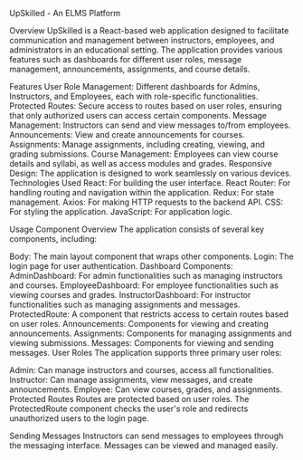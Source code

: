 UpSkilled - An ELMS Platform

Overview
UpSkilled is a React-based web application designed to facilitate communication and management between instructors, employees, and administrators in an educational setting. The application provides various features such as dashboards for different user roles, message management, announcements, assignments, and course details.

Features
User Role Management: Different dashboards for Admins, Instructors, and Employees, each with role-specific functionalities.
Protected Routes: Secure access to routes based on user roles, ensuring that only authorized users can access certain components.
Message Management: Instructors can send and view messages to/from employees.
Announcements: View and create announcements for courses.
Assignments: Manage assignments, including creating, viewing, and grading submissions.
Course Management: Employees can view course details and syllabi, as well as access modules and grades.
Responsive Design: The application is designed to work seamlessly on various devices.
Technologies Used
React: For building the user interface.
React Router: For handling routing and navigation within the application.
Redux: For state management.
Axios: For making HTTP requests to the backend API.
CSS: For styling the application.
JavaScript: For application logic.

Usage
Component Overview
The application consists of several key components, including:

Body: The main layout component that wraps other components.
Login: The login page for user authentication.
Dashboard Components:
AdminDashboard: For admin functionalities such as managing instructors and courses.
EmployeeDashboard: For employee functionalities such as viewing courses and grades.
InstructorDashboard: For instructor functionalities such as managing assignments and messages.
ProtectedRoute: A component that restricts access to certain routes based on user roles.
Announcements: Components for viewing and creating announcements.
Assignments: Components for managing assignments and viewing submissions.
Messages: Components for viewing and sending messages.
User Roles
The application supports three primary user roles:

Admin: Can manage instructors and courses, access all functionalities.
Instructor: Can manage assignments, view messages, and create announcements.
Employee: Can view courses, grades, and assignments.
Protected Routes
Routes are protected based on user roles. The ProtectedRoute component checks the user's role and redirects unauthorized users to the login page.

Sending Messages
Instructors can send messages to employees through the messaging interface. Messages can be viewed and managed easily.
